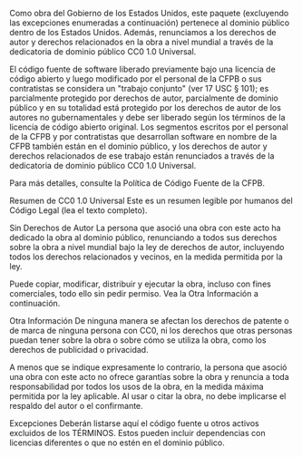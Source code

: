 Como obra del Gobierno de los Estados Unidos, este paquete (excluyendo las excepciones enumeradas a continuación) pertenece al dominio público dentro de los Estados Unidos. Además, renunciamos a los derechos de autor y derechos relacionados en la obra a nivel mundial a través de la dedicatoria de dominio público CC0 1.0 Universal.

El código fuente de software liberado previamente bajo una licencia de código abierto y luego modificado por el personal de la CFPB o sus contratistas se considera un "trabajo conjunto" (ver 17 USC § 101); es parcialmente protegido por derechos de autor, parcialmente de dominio público y en su totalidad está protegido por los derechos de autor de los autores no gubernamentales y debe ser liberado según los términos de la licencia de código abierto original. Los segmentos escritos por el personal de la CFPB y por contratistas que desarrollan software en nombre de la CFPB también están en el dominio público, y los derechos de autor y derechos relacionados de ese trabajo están renunciados a través de la dedicatoria de dominio público CC0 1.0 Universal.

Para más detalles, consulte la Política de Código Fuente de la CFPB.

Resumen de CC0 1.0 Universal
Este es un resumen legible por humanos del Código Legal (lea el texto completo).

Sin Derechos de Autor
La persona que asoció una obra con este acto ha dedicado la obra al dominio público, renunciando a todos sus derechos sobre la obra a nivel mundial bajo la ley de derechos de autor, incluyendo todos los derechos relacionados y vecinos, en la medida permitida por la ley.

Puede copiar, modificar, distribuir y ejecutar la obra, incluso con fines comerciales, todo ello sin pedir permiso. Vea la Otra Información a continuación.

Otra Información
De ninguna manera se afectan los derechos de patente o de marca de ninguna persona con CC0, ni los derechos que otras personas puedan tener sobre la obra o sobre cómo se utiliza la obra, como los derechos de publicidad o privacidad.

A menos que se indique expresamente lo contrario, la persona que asoció una obra con este acto no ofrece garantías sobre la obra y renuncia a toda responsabilidad por todos los usos de la obra, en la medida máxima permitida por la ley aplicable. Al usar o citar la obra, no debe implicarse el respaldo del autor o el confirmante.

Excepciones
Deberán listarse aquí el código fuente u otros activos excluidos de los TÉRMINOS. Estos pueden incluir dependencias con licencias diferentes o que no estén en el dominio público.


